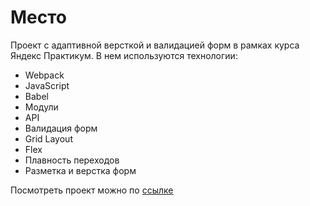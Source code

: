# Место
Проект с адаптивной версткой и валидацией форм в рамках курса Яндекс Практикум. В нем используются технологии:

* Webpack
* JavaScript
* Babel
* Модули
* API
* Валидация форм
* Grid Layout
* Flex
* Плавность переходов
* Разметка и верстка форм

Посмотреть проект можно по [ссылке](https://akvela.github.io/mesto-project/)